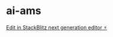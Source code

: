 # ai-ams

[Edit in StackBlitz next generation editor ⚡️](https://stackblitz.com/~/github.com/anantrajjj/ai-ams)